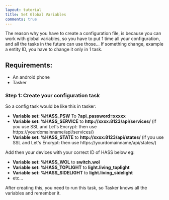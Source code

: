 ```yaml
---
layout: tutorial
title: Set Global Variables
comments: true
---
```

The reason why you have to create a configuration file, is because you can work with global variables, so you have to put 1 time all your configuration, and all the tasks in the future can use those... If something change, example a entity ID, you have to change it only in 1 task.

## Requirements:
- An android phone
- Tasker

### Step 1: Create your configuration task

So a config task would be like this in tasker:
- **Variable set: %HASS_PSW** To **?api_password=xxxxx**
- **Variable set: %HASS_SERVICE** to **http://xxxx:8123/api/services/** (if you use SSL and Let's Encrypt: then use https://yourdomainname/api/services/)
- **Variable set: %HASS_STATE** to **http://xxxx:8123/api/states/** (if you use SSL and Let's Encrypt: then use https://yourdomainname/api/states/)

Add then your devices with your correct ID of HASS below eg:
- **Variable set: %HASS_WOL** to **switch.wol**
- **Variable set: %HASS_TOPLIGHT** to **light.living_toplight**
- **Variable set: %HASS_SIDELIGHT** to **light.living_sidelight**
- etc...

After creating this, you need to run this task, so Tasker knows all the variables and remember it.
